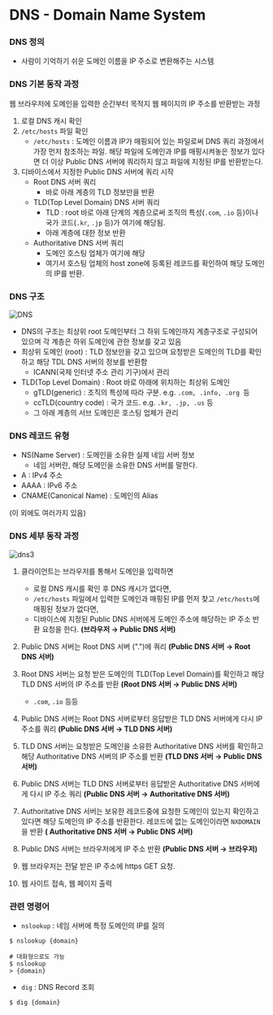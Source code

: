DNS - Domain Name System
=========================

### DNS 정의
* 사람이 기억하기 쉬운 도메인 이름을 IP 주소로 변환해주는 시스템

### DNS 기본 동작 과정
웹 브라우저에 도메인을 입력한 순간부터 목적지 웹 페이지의 IP 주소를 반환받는 과정

1. 로컬 DNS 캐시 확인
2. `/etc/hosts` 파일 확인
    - `/etc/hosts` : 도메인 이름과 IP가 매핑되어 있는 파일로써 DNS 쿼리 과정에서 가장 먼저 참조하는 파일. 해당 파일에 도메인과 IP를 매핑시켜놓은 정보가 있다면 더 이상 Public DNS 서버에 쿼리하지 않고 파일에 지정된 IP를 반환받는다.
3. 디바이스에서 지정한 Public DNS 서버에 쿼리 시작
    - Root DNS 서버 쿼리
        - 바로 아래 계층의 TLD 정보만을 반환
    - TLD(Top Level Domain) DNS 서버 쿼리
        - TLD : root 바로 아래 단계의 계층으로써 조직의 특성(`.com`, `.io` 등)이나 국가 코드(`.kr`, `.jp` 등)가 여기에 해당됨.
        - 아래 계층에 대한 정보 반환
    - Authoritative DNS 서버 쿼리
        - 도메인 호스팅 업체가 여기에 해당
        - 여기서 호스팅 업체의 host zone에 등록된 레코드를 확인하여 해당 도메인의 IP를 반환.

### DNS 구조
![DNS](https://user-images.githubusercontent.com/57285121/115060392-c5baf300-9f22-11eb-8b78-70527a4f04ba.PNG)
* DNS의 구조는 최상위 root 도메인부터 그 하위 도메인까지 계층구조로 구성되어 있으며 각 계층은 하위 도메인에 관한 정보를 갖고 있음
* 최상위 도메인 (root) : TLD 정보만을 갖고 있으며 요청받은 도메인의 TLD를 확인하고 해당 TDL DNS 서버의 정보를 반환함
    * ICANN(국제 인터넷 주소 관리 기구)에서 관리
* TLD(Top Level Domain) : Root 바로 아래에 위치하는 최상위 도메인
    * gTLD(generic) : 조직의 특성에 따라 구분. e.g. `.com, .info, .org `등
    * ccTLD(country code) : 국가 코드. e.g. `.kr, .jp, .us` 등
  * 그 아래 계층의 서브 도메인은 호스팅 업체가 관리 

### DNS 레코드 유형
* NS(Name Server) : 도메인을 소유한 실제 네임 서버 정보
    * 네임 서버란, 해당 도메인을 소유한 DNS 서버를 말한다.
* A : IPv4 주소
* AAAA : IPv6 주소
* CNAME(Canonical Name) : 도메인의 Alias

(이 외에도 여러가지 있음)
  
### DNS 세부 동작 과정
![dns3](https://user-images.githubusercontent.com/57285121/115513296-dfab5b80-a2bd-11eb-9374-469e9c97ba1c.PNG) 

1. 클라이언트는 브라우저를 통해서 도메인을 입력하면
    * 로컬 DNS 캐시를 확인 후 DNS 캐시가 없다면, 
    * `/etc/hosts` 파일에서 입력한 도메인과 매핑된 IP를 먼저 찾고 `/etc/hosts`에 매핑된 정보가 없다면,
    * 디바이스에 지정된 Public DNS 서버에게 도메인 주소에 해당하는 IP 주소 반환 요청을 한다. **(브라우저 → Public DNS 서버)**

2. Public DNS 서버는 Root DNS 서버 (".")에 쿼리 **(Public DNS 서버 → Root DNS 서버)**

3. Root DNS 서버는 요청 받은 도메인의 TLD(Top Level Domain)를 확인하고 해당 TLD DNS 서버의 IP 주소를 반환 **(Root DNS 서버 → Public DNS 서버)**
    * `.com`, `.io` 등등

4. Public DNS 서버는 Root DNS 서버로부터 응답받은 TLD DNS 서버에게 다시 IP 주소를 쿼리 **(Public DNS 서버 → TLD DNS 서버)**

5. TLD DNS 서버는 요청받은 도메인을 소유한 Authoritative DNS 서버를 확인하고 해당 Authoritative DNS 서버의 IP 주소를 반환 **(TLD DNS 서버 → Public DNS 서버)**

6. Public DNS 서버는 TLD DNS 서버로부터 응답받은 Authoritative DNS 서버에게 다시 IP 주소 쿼리 **(Public DNS 서버 → Authoritative DNS 서버)**

7. Authoritative DNS 서버는 보유한 레코드중에 요청한 도메인이 있는지 확인하고 있다면 해당 도메인의 IP 주소를 반환한다. 레코드에 없는 도메인이라면 `NXDOMAIN`을 반환 **( Authoritative DNS 서버 → Public DNS 서버)**

8. Public DNS 서버는 브라우저에게 IP 주소 반환 **(Public DNS 서버 → 브라우저)**

9. 웹 브라우저는 전달 받은 IP 주소에 https GET 요청.

10. 웹 사이트 접속, 웹 페이지 출력

### 관련 명령어
* `nslookup` : 네임 서버에 특정 도메인의 IP를 질의
```
$ nslookup {domain}

# 대화형으로도 가능    
$ nslookup
> {domain}
```

* `dig` : DNS Record 조회

```
$ dig {domain}
```


